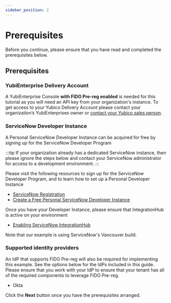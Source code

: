 ```yaml
---
sidebar_position: 2
---
```


# Prerequisites

Before you continue, please ensure that you have read and completed the prerequisites below.

## Prerequisites

### YubiEnterprise Delivery Account

A YubiEnterprise Console **with FIDO Pre-reg enabled** is needed for this tutorial as you will need an API key from your organization's instance. To get access to your Yubico Delivery Account please contact your organization’s YubiEnterprises owner or [contact your Yubico sales person](https://www.yubico.com/contact-us/).

### ServiceNow Developer Instance

A Personal ServiceNow Developer Instance can be acquired for free by signing up for the ServiceNow Developer Program

:::tip
If your organization already has a dedicated ServiceNow instance, then please ignore the steps below and contact your ServiceNow administrator for access to a development environment.
:::

Please visit the following resources to sign up for the ServiceNow Developer Program, and to learn how to set up a Personal Developer Instance

- [ServiceNow Registration](https://developer.servicenow.com/dev.do)
- [Create a Free Personal ServiceNow Developer Instance](https://developer.servicenow.com/dev.do#!/learn/learning-plans/rome/new_to_servicenow/app_store_learnv2_buildmyfirstapp_rome_personal_developer_instances)

Once you have your Developer Instance, please ensure that IntegrationHub is active on your environment

- [Enabling ServiceNow IntegrationHub](https://developer.servicenow.com/dev.do#!/learn/learning-plans/rome/servicenow_application_developer/app_store_learnv2_rest_rome_activating_integrationhub)

Note that our example is using ServiceNow's Vancouver build.

### Supported identity providers

An IdP that supports FIDO Pre-reg will also be required for implementing this example. See the options below for the IdPs included in this guide. Please ensure that you work with your IdP to ensure that your tenant has all of the required components to leverage FIDO Pre-reg.

- Okta

Click the **Next** button once you have the prerequisites arranged.
